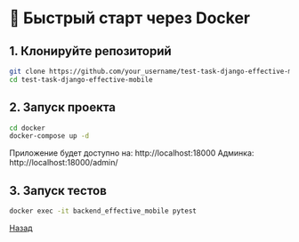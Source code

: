 # 🚀 Быстрый старт через Docker


## 1. Клонируйте репозиторий

```bash
git clone https://github.com/your_username/test-task-django-effective-mobile.git
cd test-task-django-effective-mobile
```


## 2. Запуск проекта

```bash
cd docker
docker-compose up -d
```

Приложение будет доступно на: http://localhost:18000
Админка: http://localhost:18000/admin/


## 3. Запуск тестов

```bash
docker exec -it backend_effective_mobile pytest
```

[Назад](../README.md)